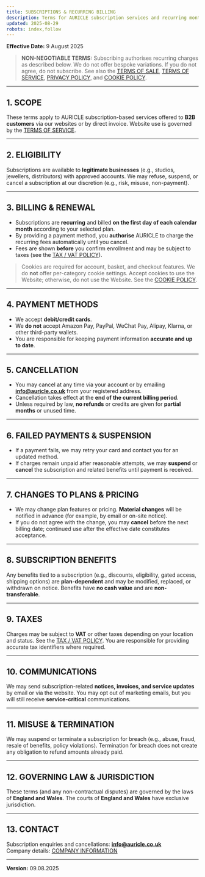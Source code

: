 ```yaml
---
title: SUBSCRIPTIONS & RECURRING BILLING
description: Terms for AURICLE subscription services and recurring monthly charges.
updated: 2025-08-29
robots: index,follow
---
```


<div className="information-page">

**Effective Date:** 9 August 2025

> **NON-NEGOTIABLE TERMS:** Subscribing authorises recurring charges as described below. We do not offer bespoke variations. If you do not agree, do not subscribe. See also the [TERMS OF SALE](/terms-of-sale), [TERMS OF SERVICE](/terms-of-service), [PRIVACY POLICY](/privacy-policy), and [COOKIE POLICY](/cookie-policy).

---

## 1. SCOPE

These terms apply to AURICLE subscription-based services offered to **B2B customers** via our websites or by direct invoice. Website use is governed by the [TERMS OF SERVICE](/terms-of-service).

---

## 2. ELIGIBILITY

Subscriptions are available to **legitimate businesses** (e.g., studios, jewellers, distributors) with approved accounts. We may refuse, suspend, or cancel a subscription at our discretion (e.g., risk, misuse, non-payment).

---

## 3. BILLING & RENEWAL

- Subscriptions are **recurring** and billed **on the first day of each calendar month** according to your selected plan.  
- By providing a payment method, you **authorise** AURICLE to charge the recurring fees automatically until you cancel.  
- Fees are shown **before** you confirm enrollment and may be subject to taxes (see the [TAX / VAT POLICY](/tax-policy)).

> Cookies are required for account, basket, and checkout features. We do **not** offer per-category cookie settings. Accept cookies to use the Website; otherwise, do not use the Website. See the [COOKIE POLICY](/cookie-policy).

---

## 4. PAYMENT METHODS

- We accept **debit/credit cards**.  
- We **do not** accept Amazon Pay, PayPal, WeChat Pay, Alipay, Klarna, or other third-party wallets.  
- You are responsible for keeping payment information **accurate and up to date**.

---

## 5. CANCELLATION

- You may cancel at any time via your account or by emailing **info@auricle.co.uk** from your registered address.  
- Cancellation takes effect at the **end of the current billing period**.  
- Unless required by law, **no refunds** or credits are given for **partial months** or unused time.

---

## 6. FAILED PAYMENTS & SUSPENSION

- If a payment fails, we may retry your card and contact you for an updated method.  
- If charges remain unpaid after reasonable attempts, we may **suspend** or **cancel** the subscription and related benefits until payment is received.

---

## 7. CHANGES TO PLANS & PRICING

- We may change plan features or pricing. **Material changes** will be notified in advance (for example, by email or on-site notice).  
- If you do not agree with the change, you may **cancel** before the next billing date; continued use after the effective date constitutes acceptance.

---

## 8. SUBSCRIPTION BENEFITS

Any benefits tied to a subscription (e.g., discounts, eligibility, gated access, shipping options) are **plan-dependent** and may be modified, replaced, or withdrawn on notice. Benefits have **no cash value** and are **non-transferable**.

---

## 9. TAXES

Charges may be subject to **VAT** or other taxes depending on your location and status. See the [TAX / VAT POLICY](/tax-policy). You are responsible for providing accurate tax identifiers where required.

---

## 10. COMMUNICATIONS

We may send subscription-related **notices, invoices, and service updates** by email or via the website. You may opt out of marketing emails, but you will still receive **service-critical** communications.

---

## 11. MISUSE & TERMINATION

We may suspend or terminate a subscription for breach (e.g., abuse, fraud, resale of benefits, policy violations). Termination for breach does not create any obligation to refund amounts already paid.

---

## 12. GOVERNING LAW & JURISDICTION

These terms (and any non-contractual disputes) are governed by the laws of **England and Wales**. The courts of **England and Wales** have exclusive jurisdiction.

---

## 13. CONTACT

Subscription enquiries and cancellations: **info@auricle.co.uk**  
Company details: [COMPANY INFORMATION](/company-information)

---

**Version:** 09.08.2025
</div>